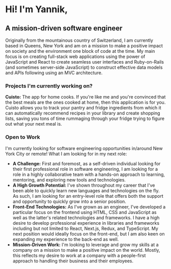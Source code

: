 
Hi! I'm Yannik,
===============

A mission-driven software engineer
---------------------------------------------
Originally from the mountainous country of Switzerland, I am currently based in Queens, New York and am on a mission to make a positive impact on society and the environment one block of code at the time. My main focus is on creating full-stack web applications using the power of JavaScript and React to create seamless user interfaces and Ruby-on-Rails (and sometimes server-side JavaScript) to construct effective data models and APIs following using an MVC architecture.

### Projects I'm currently working on?

**Cuisto:**
The app for home cooks. If you're like me and you're convinced that the best meals are the ones cooked at home, then this application is for you. Cuisto allows you to track your pantry and fridge ingredients from which it can automatically recommend recipes in your library and create shopping lists, saving you tons of time rummaging through your fridge trying to figure out what your next meal is.

### Open to Work
I'm currently looking for software engineering opportunities in/around New York City or remote! What I am looking for in my next role:

- **A Challenge:** First and foremost, as a self-driven individual looking for their first professional role in software engineering, I am looking for a role in a highly collaborative team with a hands-on approach to learning, mentoring, and exploring new tools and technologies.
- **A High Growth Potential:** I've shown throughout my career that I've been able to quickly learn new languages and technologies on the fly. As such, I am looking for an entry-level role that offers both the support and opportunity to quickly grow into a senior position.
- **Front-End Technologies:** As I've grown as an engineer, I've developed a particular focus on the frontend using HTML, CSS and JavaScript as well as the latter's related technologies and frameworks. I have a high desire to develop professional experience in libraries and frameworks including but not limited to React, Next.js, Redux, and TypeScript. My next position would ideally focus on the front-end, but I am also keen on expanding my experience to the back-end as well. 
- **Mission-Driven Work:** I'm looking to leverage and grow my skills at a company on a mission to make a positive impact on the world. Mostly, this reflects my desire to work at a company with a people-first approach to handling their business and their employees.
<!---
ybuchi/ybuchi is a ✨ special ✨ repository because its `README.md` (this file) appears on your GitHub profile.
You can click the Preview link to take a look at your changes.
--->
